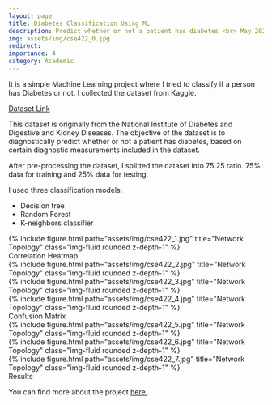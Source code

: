 ```yaml
---
layout: page
title: Diabetes Classification Using ML
description: Predict whether or not a patient has diabetes <br> May 2022 – Sept. 2022
img: assets/img/cse422_0.jpg
redirect: 
importance: 4
category: Academic
---
```

It is a simple Machine Learning project where I tried to classify if a person has Diabetes or not. I collected the dataset from Kaggle.

<a href="https://www.kaggle.com/datasets/uciml/pima-indians-diabetes-database">Dataset Link</a>

This dataset is originally from the National Institute of Diabetes and Digestive and Kidney Diseases. The objective of the dataset is to diagnostically predict whether or not a patient has diabetes, based on certain diagnostic measurements included in the dataset. 

After pre-processing the dataset, I splitted the dataset into 75:25 ratio. 75% data for training and 25% data for testing.  

I used three classification models:
- Decision tree
- Random Forest 
- K-neighbors classifier


<div class="row">
    <div class="col-sm mt-3 mt-md-0">
        {% include figure.html path="assets/img/cse422_1.jpg" title="Network Topology" class="img-fluid rounded z-depth-1" %}
    </div>
</div>
<div class="caption">
    Correlation Heatmap
</div>

<div class="row">
    <div class="col-sm mt-3 mt-md-0">
        {% include figure.html path="assets/img/cse422_2.jpg" title="Network Topology" class="img-fluid rounded z-depth-1" %}
    </div>
    <div class="col-sm mt-3 mt-md-0">
        {% include figure.html path="assets/img/cse422_3.jpg" title="Network Topology" class="img-fluid rounded z-depth-1" %}
    </div>
    <div class="col-sm mt-3 mt-md-0">
        {% include figure.html path="assets/img/cse422_4.jpg" title="Network Topology" class="img-fluid rounded z-depth-1" %}
    </div>
</div>
<div class="caption">
    Confusion Matrix
</div>
<div class="row">
    <div class="col-sm mt-3 mt-md-0">
        {% include figure.html path="assets/img/cse422_5.jpg" title="Network Topology" class="img-fluid rounded z-depth-1" %}
    </div>
</div>
<div class="row">
    <div class="col-sm mt-3 mt-md-0">
        {% include figure.html path="assets/img/cse422_6.jpg" title="Network Topology" class="img-fluid rounded z-depth-1" %}
    </div>
</div>
<div class="row">
    <div class="col-sm mt-3 mt-md-0">
        {% include figure.html path="assets/img/cse422_7.jpg" title="Network Topology" class="img-fluid rounded z-depth-1" %}
    </div>
</div>
<div class="caption">
    Results
</div>

You can find more about the project <a href="https://github.com/kazimdalwakil/Diabetic-Classification---CSE422-ML-Project">here.</a>
